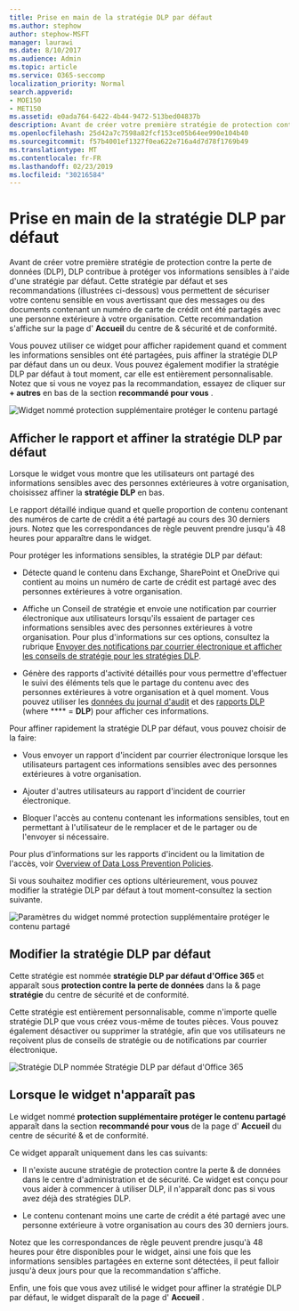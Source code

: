 ```yaml
---
title: Prise en main de la stratégie DLP par défaut
ms.author: stephow
author: stephow-MSFT
manager: laurawi
ms.date: 8/10/2017
ms.audience: Admin
ms.topic: article
ms.service: O365-seccomp
localization_priority: Normal
search.appverid:
- MOE150
- MET150
ms.assetid: e0ada764-6422-4b44-9472-513bed04837b
description: Avant de créer votre première stratégie de protection contre la perte de données (DLP), DLP contribue à protéger vos informations sensibles à l'aide d'une stratégie par défaut. Cette stratégie par défaut et ses recommandations (illustrées ci-dessous) vous permettent de sécuriser votre contenu sensible en vous avertissant que des messages ou des documents contenant un numéro de carte de crédit ont été partagés avec une personne extérieure à votre organisation.
ms.openlocfilehash: 25d42a7c7598a82fcf153ce05b64ee990e104b40
ms.sourcegitcommit: f57b4001ef1327f0ea622e716a4d7d78f1769b49
ms.translationtype: MT
ms.contentlocale: fr-FR
ms.lasthandoff: 02/23/2019
ms.locfileid: "30216584"
---
```

# <a name="get-started-with-the-default-dlp-policy"></a>Prise en main de la stratégie DLP par défaut

Avant de créer votre première stratégie de protection contre la perte de données (DLP), DLP contribue à protéger vos informations sensibles à l'aide d'une stratégie par défaut. Cette stratégie par défaut et ses recommandations (illustrées ci-dessous) vous permettent de sécuriser votre contenu sensible en vous avertissant que des messages ou des documents contenant un numéro de carte de crédit ont été partagés avec une personne extérieure à votre organisation. Cette recommandation s'affiche sur la page d' **Accueil** du centre de &amp; sécurité et de conformité. 
  
Vous pouvez utiliser ce widget pour afficher rapidement quand et comment les informations sensibles ont été partagées, puis affiner la stratégie DLP par défaut dans un ou deux. Vous pouvez également modifier la stratégie DLP par défaut à tout moment, car elle est entièrement personnalisable. Notez que si vous ne voyez pas la recommandation, essayez de cliquer sur **+ autres** en bas de la section **recommandé pour vous** . 
  
![Widget nommé protection supplémentaire protéger le contenu partagé](media/2bae6dbc-cc92-4f35-b54c-c36e60226b5b.png)
  
## <a name="view-the-report-and-refine-the-default-dlp-policy"></a>Afficher le rapport et affiner la stratégie DLP par défaut

Lorsque le widget vous montre que les utilisateurs ont partagé des informations sensibles avec des personnes extérieures à votre organisation, choisissez affiner la **stratégie DLP** en bas. 
  
Le rapport détaillé indique quand et quelle proportion de contenu contenant des numéros de carte de crédit a été partagé au cours des 30 derniers jours. Notez que les correspondances de règle peuvent prendre jusqu'à 48 heures pour apparaître dans le widget.
  
Pour protéger les informations sensibles, la stratégie DLP par défaut:
  
- Détecte quand le contenu dans Exchange, SharePoint et OneDrive qui contient au moins un numéro de carte de crédit est partagé avec des personnes extérieures à votre organisation.
    
- Affiche un Conseil de stratégie et envoie une notification par courrier électronique aux utilisateurs lorsqu'ils essaient de partager ces informations sensibles avec des personnes extérieures à votre organisation. Pour plus d'informations sur ces options, consultez la rubrique [Envoyer des notifications par courrier électronique et afficher les conseils de stratégie pour les stratégies DLP](use-notifications-and-policy-tips.md).
    
- Génère des rapports d'activité détaillés pour vous permettre d'effectuer le suivi des éléments tels que le partage du contenu avec des personnes extérieures à votre organisation et à quel moment. Vous pouvez utiliser les [données du journal d'audit](search-the-audit-log-in-security-and-compliance.md) et des [rapports DLP](view-the-dlp-reports.md) (where **** = **DLP**) pour afficher ces informations.
    
Pour affiner rapidement la stratégie DLP par défaut, vous pouvez choisir de la faire:
  
- Vous envoyer un rapport d'incident par courrier électronique lorsque les utilisateurs partagent ces informations sensibles avec des personnes extérieures à votre organisation.
    
- Ajouter d'autres utilisateurs au rapport d'incident de courrier électronique.
    
- Bloquer l'accès au contenu contenant les informations sensibles, tout en permettant à l'utilisateur de le remplacer et de le partager ou de l'envoyer si nécessaire.
    
Pour plus d'informations sur les rapports d'incident ou la limitation de l'accès, voir [Overview of Data Loss Prevention Policies](data-loss-prevention-policies.md).
  
Si vous souhaitez modifier ces options ultérieurement, vous pouvez modifier la stratégie DLP par défaut à tout moment-consultez la section suivante.
  
![Paramètres du widget nommé protection supplémentaire protéger le contenu partagé](media/dad30a84-2715-4c0a-a5c5-44d85492363e.png)
  
## <a name="edit-the-default-dlp-policy"></a>Modifier la stratégie DLP par défaut

Cette stratégie est nommée **stratégie DLP par défaut d'Office 365** et apparaît sous **protection contre la perte de données** dans la &amp; page **stratégie** du centre de sécurité et de conformité. 
  
Cette stratégie est entièrement personnalisable, comme n'importe quelle stratégie DLP que vous créez vous-même de toutes pièces. Vous pouvez également désactiver ou supprimer la stratégie, afin que vos utilisateurs ne reçoivent plus de conseils de stratégie ou de notifications par courrier électronique.
  
![Stratégie DLP nommée Stratégie DLP par défaut d'Office 365](media/260731e8-4d57-4c98-abec-07b052ec48d5.png)
  
## <a name="when-the-widget-does-and-does-not-appear"></a>Lorsque le widget n'apparaît pas

Le widget nommé **protection supplémentaire protéger le contenu partagé** apparaît dans la section **recommandé pour vous** de la page d' **Accueil** du centre de sécurité &amp; et de conformité. 
  
Ce widget apparaît uniquement dans les cas suivants:
  
- Il n'existe aucune stratégie de protection contre la perte &amp; de données dans le centre d'administration et de sécurité. Ce widget est conçu pour vous aider à commencer à utiliser DLP, il n'apparaît donc pas si vous avez déjà des stratégies DLP.
    
- Le contenu contenant moins une carte de crédit a été partagé avec une personne extérieure à votre organisation au cours des 30 derniers jours.
    
Notez que les correspondances de règle peuvent prendre jusqu'à 48 heures pour être disponibles pour le widget, ainsi une fois que les informations sensibles partagées en externe sont détectées, il peut falloir jusqu'à deux jours pour que la recommandation s'affiche.
  
Enfin, une fois que vous avez utilisé le widget pour affiner la stratégie DLP par défaut, le widget disparaît de la page d' **Accueil** . 
  

